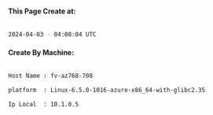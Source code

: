 
   
#### This Page Create at:

```bash

2024-04-03 - 04:08:04 UTC

```

#### Create By Machine:

```bash

Host Name : fv-az768-708

platform  : Linux-6.5.0-1016-azure-x86_64-with-glibc2.35

Ip Local  : 10.1.0.5

```

